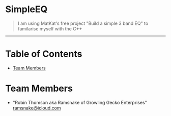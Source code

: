 # SimpleEQ
> I am using MatKat's free project "Build a simple 3 band EQ" to familarise myself with the C++
<hr>

# Table of Contents
* [Team Members](#team-members)

# <a name="team-members"></a>Team Members
* "Robin Thomson aka Ramsnake of Growling Gecko Enterprises" <ramsnake@icloud.com>
